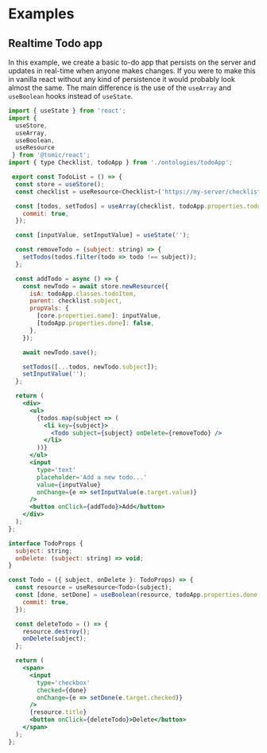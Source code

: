 # Examples

## Realtime Todo app

In this example, we create a basic to-do app that persists on the server and updates in real-time when anyone makes changes.
If you were to make this in vanilla react without any kind of persistence it would probably look almost the same.
The main difference is the use of the `useArray` and `useBoolean` hooks instead of `useState`.

```jsx
import { useState } from 'react';
import {
  useStore,
  useArray,
  useBoolean,
  useResource
 } from '@tomic/react';
import { type Checklist, todoApp } from './ontologies/todoApp';

 export const TodoList = () => {
  const store = useStore();
  const checklist = useResource<Checklist>('https://my-server/checklist/1');

  const [todos, setTodos] = useArray(checklist, todoApp.properties.todos, {
    commit: true,
  });

  const [inputValue, setInputValue] = useState('');

  const removeTodo = (subject: string) => {
    setTodos(todos.filter(todo => todo !== subject));
  };

  const addTodo = async () => {
    const newTodo = await store.newResource({
      isA: todoApp.classes.todoItem,
      parent: checklist.subject,
      propVals: {
        [core.properties.name]: inputValue,
        [todoApp.properties.done]: false,
      },
    });

    await newTodo.save();

    setTodos([...todos, newTodo.subject]);
    setInputValue('');
  };

  return (
    <div>
      <ul>
        {todos.map(subject => (
          <li key={subject}>
            <Todo subject={subject} onDelete={removeTodo} />
          </li>
        ))}
      </ul>
      <input
        type='text'
        placeholder='Add a new todo...'
        value={inputValue}
        onChange={e => setInputValue(e.target.value)}
      />
      <button onClick={addTodo}>Add</button>
    </div>
  );
};

interface TodoProps {
  subject: string;
  onDelete: (subject: string) => void;
}

const Todo = ({ subject, onDelete }: TodoProps) => {
  const resource = useResource<Todo>(subject);
  const [done, setDone] = useBoolean(resource, todoApp.properties.done, {
    commit: true,
  });

  const deleteTodo = () => {
    resource.destroy();
    onDelete(subject);
  };

  return (
    <span>
      <input
        type='checkbox'
        checked={done}
        onChange={e => setDone(e.target.checked)}
      />
      {resource.title}
      <button onClick={deleteTodo}>Delete</button>
    </span>
  );
};
```

